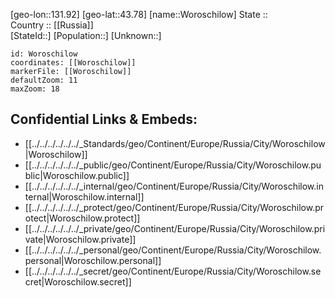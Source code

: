 ﻿---
location: [43.78,131.92] 
mapzoom: [7,12] 
mapmarker: city 
type: City
tags:
- geo/City


SpocWebEntityId: 35707
isDeleted: false
confidential: public

---
[geo-lon::131.92] 
[geo-lat::43.78] 
[name::Woroschilow] 
State ::  
Country :: [[Russia]]  
[StateId::] 
[Population::] 
[Unknown::] 


```leaflet
id: Woroschilow
coordinates: [[Woroschilow]] 
markerFile: [[Woroschilow]] 
defaultZoom: 11 
maxZoom: 18
```


## Confidential Links & Embeds: 
- [[../../../../../../_Standards/geo/Continent/Europe/Russia/City/Woroschilow|Woroschilow]] 
- [[../../../../../../_public/geo/Continent/Europe/Russia/City/Woroschilow.public|Woroschilow.public]] 
- [[../../../../../../_internal/geo/Continent/Europe/Russia/City/Woroschilow.internal|Woroschilow.internal]] 
- [[../../../../../../_protect/geo/Continent/Europe/Russia/City/Woroschilow.protect|Woroschilow.protect]] 
- [[../../../../../../_private/geo/Continent/Europe/Russia/City/Woroschilow.private|Woroschilow.private]] 
- [[../../../../../../_personal/geo/Continent/Europe/Russia/City/Woroschilow.personal|Woroschilow.personal]] 
- [[../../../../../../_secret/geo/Continent/Europe/Russia/City/Woroschilow.secret|Woroschilow.secret]] 
